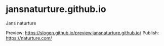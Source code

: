 # jansnaturture.github.io
Jans naturture

Preview: https://slogen.github.io/preview.jansnaturture.github.io/
Publish: https://naturture.com/

